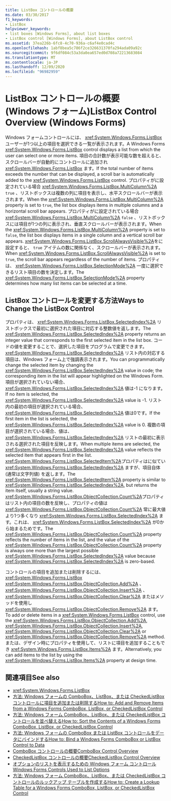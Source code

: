 ```yaml
---
title: ListBox コントロールの概要
ms.date: 03/30/2017
f1_keywords:
- ListBox
helpviewer_keywords:
- list boxes [Windows Forms], about list boxes
- ListBox control [Windows Forms], about ListBox control
ms.assetid: 37ea226b-6fc8-4c70-936a-c6af4e0cad4c
ms.openlocfilehash: 1abf8bea5c786f2ce326631370fa294ada09a92c
ms.sourcegitcommit: 9f6df084c53a3da0ea657ed0d708a72213683084
ms.translationtype: MT
ms.contentlocale: ja-JP
ms.lasthandoff: 12/09/2020
ms.locfileid: "96982959"
---
```

# <a name="listbox-control-overview-windows-forms"></a><span data-ttu-id="70f6c-102">ListBox コントロールの概要 (Windows フォーム)</span><span class="sxs-lookup"><span data-stu-id="70f6c-102">ListBox Control Overview (Windows Forms)</span></span>
<span data-ttu-id="70f6c-103">Windows フォームコントロールには、 <xref:System.Windows.Forms.ListBox> ユーザーが1つ以上の項目を選択できる一覧が表示されます。</span><span class="sxs-lookup"><span data-stu-id="70f6c-103">A Windows Forms <xref:System.Windows.Forms.ListBox> control displays a list from which the user can select one or more items.</span></span> <span data-ttu-id="70f6c-104">項目の合計数が表示可能な数を超えると、スクロールバーが自動的にコントロールに追加され <xref:System.Windows.Forms.ListBox> ます。</span><span class="sxs-lookup"><span data-stu-id="70f6c-104">If the total number of items exceeds the number that can be displayed, a scroll bar is automatically added to the <xref:System.Windows.Forms.ListBox> control.</span></span> <span data-ttu-id="70f6c-105">プロパティがに設定されている場合 <xref:System.Windows.Forms.ListBox.MultiColumn%2A> `true` 、リストボックスは複数の列に項目を表示し、水平スクロールバーが表示されます。</span><span class="sxs-lookup"><span data-stu-id="70f6c-105">When the <xref:System.Windows.Forms.ListBox.MultiColumn%2A> property is set to `true`, the list box displays items in multiple columns and a horizontal scroll bar appears.</span></span> <span data-ttu-id="70f6c-106">プロパティがに設定されている場合 <xref:System.Windows.Forms.ListBox.MultiColumn%2A> `false` 、リストボックスには項目が1つの列に表示され、垂直スクロールバーが表示されます。</span><span class="sxs-lookup"><span data-stu-id="70f6c-106">When the <xref:System.Windows.Forms.ListBox.MultiColumn%2A> property is set to `false`, the list box displays items in a single column and a vertical scroll bar appears.</span></span> <span data-ttu-id="70f6c-107"><xref:System.Windows.Forms.ListBox.ScrollAlwaysVisible%2A>をに設定すると、 `true` アイテムの数に関係なく、スクロールバーが表示されます。</span><span class="sxs-lookup"><span data-stu-id="70f6c-107">When <xref:System.Windows.Forms.ListBox.ScrollAlwaysVisible%2A> is set to `true`, the scroll bar appears regardless of the number of items.</span></span> <span data-ttu-id="70f6c-108">プロパティは、 <xref:System.Windows.Forms.ListBox.SelectionMode%2A> 一度に選択できるリスト項目の数を決定します。</span><span class="sxs-lookup"><span data-stu-id="70f6c-108">The <xref:System.Windows.Forms.ListBox.SelectionMode%2A> property determines how many list items can be selected at a time.</span></span>  
  
## <a name="ways-to-change-the-listbox-control"></a><span data-ttu-id="70f6c-109">ListBox コントロールを変更する方法</span><span class="sxs-lookup"><span data-stu-id="70f6c-109">Ways to Change the ListBox Control</span></span>  
 <span data-ttu-id="70f6c-110">プロパティは、 <xref:System.Windows.Forms.ListBox.SelectedIndex%2A> リストボックスで最初に選択された項目に対応する整数値を返します。</span><span class="sxs-lookup"><span data-stu-id="70f6c-110">The <xref:System.Windows.Forms.ListBox.SelectedIndex%2A> property returns an integer value that corresponds to the first selected item in the list box.</span></span> <span data-ttu-id="70f6c-111">コードの値を変更することで、選択した項目をプログラムで変更できます。 <xref:System.Windows.Forms.ListBox.SelectedIndex%2A> リスト内の対応する項目は、Windows フォーム上で強調表示されます。</span><span class="sxs-lookup"><span data-stu-id="70f6c-111">You can programmatically change the selected item by changing the <xref:System.Windows.Forms.ListBox.SelectedIndex%2A> value in code; the corresponding item in the list will appear highlighted on the Windows Form.</span></span> <span data-ttu-id="70f6c-112">項目が選択されていない場合、 <xref:System.Windows.Forms.ListBox.SelectedIndex%2A> 値は-1 になります。</span><span class="sxs-lookup"><span data-stu-id="70f6c-112">If no item is selected, the <xref:System.Windows.Forms.ListBox.SelectedIndex%2A> value is -1.</span></span> <span data-ttu-id="70f6c-113">リスト内の最初の項目が選択されている場合、 <xref:System.Windows.Forms.ListBox.SelectedIndex%2A> 値は0です。</span><span class="sxs-lookup"><span data-stu-id="70f6c-113">If the first item in the list is selected, the <xref:System.Windows.Forms.ListBox.SelectedIndex%2A> value is 0.</span></span> <span data-ttu-id="70f6c-114">複数の項目が選択されている場合、値は、 <xref:System.Windows.Forms.ListBox.SelectedIndex%2A> リストの最初に表示される選択された項目を反映します。</span><span class="sxs-lookup"><span data-stu-id="70f6c-114">When multiple items are selected, the <xref:System.Windows.Forms.ListBox.SelectedIndex%2A> value reflects the selected item that appears first in the list.</span></span> <span data-ttu-id="70f6c-115"><xref:System.Windows.Forms.ListBox.SelectedItem%2A>プロパティはに似てい <xref:System.Windows.Forms.ListBox.SelectedIndex%2A> ますが、項目自体 (通常は文字列値) を返します。</span><span class="sxs-lookup"><span data-stu-id="70f6c-115">The <xref:System.Windows.Forms.ListBox.SelectedItem%2A> property is similar to <xref:System.Windows.Forms.ListBox.SelectedIndex%2A>, but returns the item itself, usually a string value.</span></span> <span data-ttu-id="70f6c-116"><xref:System.Windows.Forms.ListBox.ObjectCollection.Count%2A>プロパティはリスト内の項目の数を反映し、プロパティの値は <xref:System.Windows.Forms.ListBox.ObjectCollection.Count%2A> 常に最大値より1つ多くなり <xref:System.Windows.Forms.ListBox.SelectedIndex%2A> ます。これは、 <xref:System.Windows.Forms.ListBox.SelectedIndex%2A> が0から始まるためです。</span><span class="sxs-lookup"><span data-stu-id="70f6c-116">The <xref:System.Windows.Forms.ListBox.ObjectCollection.Count%2A> property reflects the number of items in the list, and the value of the <xref:System.Windows.Forms.ListBox.ObjectCollection.Count%2A> property is always one more than the largest possible <xref:System.Windows.Forms.ListBox.SelectedIndex%2A> value because <xref:System.Windows.Forms.ListBox.SelectedIndex%2A> is zero-based.</span></span>  
  
 <span data-ttu-id="70f6c-117">コントロールの項目を追加または削除するには、 <xref:System.Windows.Forms.ListBox> <xref:System.Windows.Forms.ListBox.ObjectCollection.Add%2A> 、 <xref:System.Windows.Forms.ListBox.ObjectCollection.Insert%2A> 、 <xref:System.Windows.Forms.ListBox.ObjectCollection.Clear%2A> またはメソッドを使用し <xref:System.Windows.Forms.ListBox.ObjectCollection.Remove%2A> ます。</span><span class="sxs-lookup"><span data-stu-id="70f6c-117">To add or delete items in a <xref:System.Windows.Forms.ListBox> control, use the <xref:System.Windows.Forms.ListBox.ObjectCollection.Add%2A>, <xref:System.Windows.Forms.ListBox.ObjectCollection.Insert%2A>, <xref:System.Windows.Forms.ListBox.ObjectCollection.Clear%2A> or <xref:System.Windows.Forms.ListBox.ObjectCollection.Remove%2A> method.</span></span> <span data-ttu-id="70f6c-118">または、デザイン時にプロパティを使用して、リストに項目を追加することもでき <xref:System.Windows.Forms.ListBox.Items%2A> ます。</span><span class="sxs-lookup"><span data-stu-id="70f6c-118">Alternatively, you can add items to the list by using the <xref:System.Windows.Forms.ListBox.Items%2A> property at design time.</span></span>  
  
## <a name="see-also"></a><span data-ttu-id="70f6c-119">関連項目</span><span class="sxs-lookup"><span data-stu-id="70f6c-119">See also</span></span>

- <xref:System.Windows.Forms.ListBox>
- [<span data-ttu-id="70f6c-120">方法: Windows フォームの ComboBox、ListBox、または CheckedListBox コントロールに項目を追加または削除する</span><span class="sxs-lookup"><span data-stu-id="70f6c-120">How to: Add and Remove Items from a Windows Forms ComboBox, ListBox, or CheckedListBox Control</span></span>](add-and-remove-items-from-a-wf-combobox.md)
- [<span data-ttu-id="70f6c-121">方法: Windows フォーム ComboBox、ListBox、または CheckedListBox コントロールを並べ替える</span><span class="sxs-lookup"><span data-stu-id="70f6c-121">How to: Sort the Contents of a Windows Forms ComboBox, ListBox, or CheckedListBox Control</span></span>](sort-the-contents-of-a-wf-combobox-listbox-or-checkedlistbox-control.md)
- [<span data-ttu-id="70f6c-122">方法: Windows フォームの ComboBox または ListBox コントロールをデータにバインドする</span><span class="sxs-lookup"><span data-stu-id="70f6c-122">How to: Bind a Windows Forms ComboBox or ListBox Control to Data</span></span>](how-to-bind-a-windows-forms-combobox-or-listbox-control-to-data.md)
- [<span data-ttu-id="70f6c-123">ComboBox コントロールの概要</span><span class="sxs-lookup"><span data-stu-id="70f6c-123">ComboBox Control Overview</span></span>](combobox-control-overview-windows-forms.md)
- [<span data-ttu-id="70f6c-124">CheckedListBox コントロールの概要</span><span class="sxs-lookup"><span data-stu-id="70f6c-124">CheckedListBox Control Overview</span></span>](checkedlistbox-control-overview-windows-forms.md)
- [<span data-ttu-id="70f6c-125">オプションのリストを表示するための Windows フォーム コントロール</span><span class="sxs-lookup"><span data-stu-id="70f6c-125">Windows Forms Controls Used to List Options</span></span>](windows-forms-controls-used-to-list-options.md)
- [<span data-ttu-id="70f6c-126">方法: Windows フォーム ComboBox、ListBox、または CheckedListBox コントロールのルックアップ テーブルを作成する</span><span class="sxs-lookup"><span data-stu-id="70f6c-126">How to: Create a Lookup Table for a Windows Forms ComboBox, ListBox, or CheckedListBox Control</span></span>](create-a-lookup-table-for-a-wf-combobox-listbox.md)
